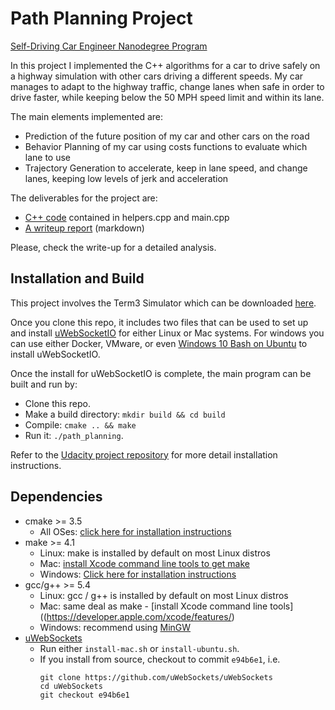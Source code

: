 # Path Planning Project

[Self-Driving Car Engineer Nanodegree Program](https://eu.udacity.com/course/self-driving-car-engineer-nanodegree--nd013)

In this project I implemented the C++ algorithms for a car to drive safely on a highway simulation with other cars driving a different speeds. My car manages to adapt to the highway traffic, change lanes when safe in order to drive faster, while keeping below the 50 MPH speed limit and within its lane.

The main elements implemented are:

- Prediction of the future position of my car and other cars on the road
- Behavior Planning of my car using costs functions to evaluate which lane to use
- Trajectory Generation to accelerate, keep in lane speed, and change lanes, keeping low levels of jerk and acceleration

The deliverables for the project are:

- [C++ code](./src) contained in helpers.cpp and main.cpp
- [A writeup report](./writeup.md) (markdown)

Please, check the write-up for a detailed analysis.

## Installation and Build

This project involves the Term3 Simulator which can be downloaded [here](ttps://github.com/udacity/self-driving-car-sim/releases/tag/T3_v1.2).

Once you clone this repo, it includes two files that can be used to set up and install [uWebSocketIO](https://github.com/uWebSockets/uWebSockets) for either Linux or Mac systems. For windows you can use either Docker, VMware, or even [Windows 10 Bash on Ubuntu](https://www.howtogeek.com/249966/how-to-install-and-use-the-linux-bash-shell-on-windows-10/) to install uWebSocketIO. 

Once the install for uWebSocketIO is complete, the main program can be built and run by:
- Clone this repo.
- Make a build directory: `mkdir build && cd build`
- Compile: `cmake .. && make`
- Run it: `./path_planning`.

Refer to the [Udacity project repository](https://github.com/udacity/CarND-Path-Planning-Project) for more detail installation instructions.
   
## Dependencies

* cmake >= 3.5
  * All OSes: [click here for installation instructions](https://cmake.org/install/)
* make >= 4.1
  * Linux: make is installed by default on most Linux distros
  * Mac: [install Xcode command line tools to get make](https://developer.apple.com/xcode/features/)
  * Windows: [Click here for installation instructions](http://gnuwin32.sourceforge.net/packages/make.htm)
* gcc/g++ >= 5.4
  * Linux: gcc / g++ is installed by default on most Linux distros
  * Mac: same deal as make - [install Xcode command line tools]((https://developer.apple.com/xcode/features/)
  * Windows: recommend using [MinGW](http://www.mingw.org/)
* [uWebSockets](https://github.com/uWebSockets/uWebSockets)
  * Run either `install-mac.sh` or `install-ubuntu.sh`.
  * If you install from source, checkout to commit `e94b6e1`, i.e.
    ```
    git clone https://github.com/uWebSockets/uWebSockets 
    cd uWebSockets
    git checkout e94b6e1
    ```







